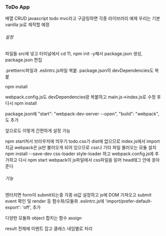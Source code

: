 ### ToDo App

배열 CRUD
javascript todo mvc라고 구글링하면 각종 라이브러리 예제
우리는 기본 vanilla js로 제작할 예정

###### 설정

파일들 src에 넣고 터미널에서 cd 11, npm init -y해서 package.json 생성, package.json 편집

.prettierrc파일과 .eslintrc.js파일 복붙. package.json의 devDependencies도 복붙

npm install

webpack.config.js도 devDependencies랑 복붙하고 main.js→index.js로 수정 후 다시 npm install

package.json에
"start": "webpack-dev-server --open",
"build": "webpack",도 추가

앞으로도 이렇게 간편하게 설정 가능

npm start쳐서 브라우저에 띄우기
todo.css가 dist에 없으므로 index.js에서 import
지금 webpack은 js만 불러오게 되어 있으므로 css나 기타 파일 불러오는 모듈 설치 npm install --save-dev css-loader style-loader 하고 webpack.config.js에 추가하고 다시 npm start
webpack이 js파일에서 css파일을 읽어 head태그 안에 꽂아준다

###### 기능

엔터치면 form이 submit되는중
각종 id값 설정하고 js에 DOM 가져오고
submit event 확인 및 render 등 함수화/모듈화
.eslintrc.js에 'import/prefer-default-export': 'off', 추가

다양한 모듈화
object 합치는 함수 assign

result 전체에 이벤트 잡고 클래스 네임별로 처리
